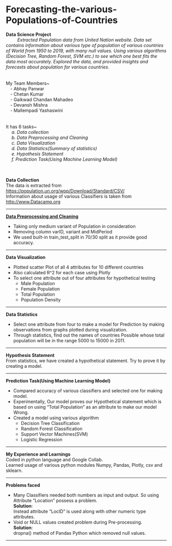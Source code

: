 # **Forecasting-the-various-Populations-of-Countries**
**Data Science Project** <br/>
&emsp; &emsp; _Extracted Population data from United Nation website. Data set contains information about various type of population of various countries of World from 1950 to 2019, with many null values. Using various algorithms (Decision Tree, Random Forest, SVM etc.) to see which one best fits the data most accurately. Explored the data, and provided insights and forecasts about population for various countries._<br/> <br/> <br/>
My Team Members~<br/>
&emsp;- Abhay Panwar<br/>
&emsp;- Chetan Kumar<br/>
&emsp;- Gaikwad Chandan Mahadeo<br/>
&emsp;- Devansh Mishra<br/>
&emsp;- Mallempadi Yashaswini<br/>
<br/>
<br/>
It has 6 tasks~<br/>
  &emsp; _a. Data collection <br/>
  &emsp; b. Data Preprocessing and Cleaning <br/>
  &emsp; c. Data Visualization<br/>
  &emsp; d. Data Statistics(Summary of statistics)<br/>
  &emsp; e. Hypothesis Statement<br/>
  &emsp; f. Prediction Task(Using Machine Learning Model)_<br/>
<br/>
<br/>

**Data Collection**
<br/>
The data is extracted from https://population.un.org/wpp/Download/Standard/CSV/ <br/>
Information about usage of various Classifiers is taken from http://www.Datacamp.org <br/>
- - - -

[**Data Preprocessing and Cleaning**](https://github.com/jatin00000/Forecasting-the-various-Populations-of-Countries/blob/main/Source_code/Data_Preprocessing.ipynb) <br/>

- Taking only medium variant of Population in consideration<br/>
- Removing column varID, variant and MidPeriod<br/>
- We used built-in train_test_split in 70/30 split as it provide good accuracy.<br/>
- - - -

**Data Visualization** <br/>
- Plotted scatter Plot of all 4 attributes for 10 different countries<br/>
- Also calculated R^2 for each case using Plotly<br/>
- To select one attribute out of four attributes for hypothetical testing<br/> 
  - Male Population<br/> 
  - Female Population<br/> 
  - Total Population<br/>
  - Population Density<br/>
- - - -

**Data Statistics** <br/>
- Select one attribute from four to make a model for Prediction by making observations from graphs plotted during visualization.<br/>
- Through statistics, find out the names of countries Possible whose total population will be in the range 5000 to 15000 in 2011.<br/>
- - - -

**Hypothesis Statement**
<br/>
From statistics, we have created a hypothetical statement. Try to prove it by creating a model.<br/>
- - - -

**Prediction Task(Using Machine Learning Model)**
<br/>
- Compared accuracy of various classifiers and selected one for making model.
- Experimentally, Our model proves our Hypothetical statement which is based on using “Total Population” as an attribute to make our model Wrong.<br/>
- Created a model using various algorithm<br/>
  - Decision Tree Classification<br/>
  - Random Forest Classification<br/>
  - Support Vector Machines(SVM)
  - Logistic Regression<br/>

- - - -
**My Experience and Learnings**<br/>
Coded in python language and Google Collab.<br/>
Learned usage of various python modules Numpy, Pandas, Plotly, csv and sklearn.<br/>
- - - -
**Problems faced**<br/>
- Many Classifiers needed both numbers as input and output. So using Attribute “Location” possess a problem.<br/> **Solution**:<br/> Instead attribute “LocID” is used along with other numeric type attributes.<br/>
- Void or NULL values created problem during Pre-processing.<br/> **Solution**:<br/> dropna() method of Pandas Python which removed null values.<br/>
- - - -

